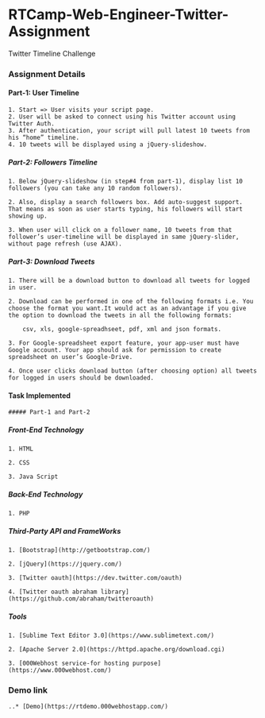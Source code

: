 # RTCamp-Web-Engineer-Twitter-Assignment
Twitter Timeline Challenge

### 	Assignment Details

#### 	Part-1: User Timeline
	1. Start => User visits your script page.
	2. User will be asked to connect using his Twitter account using Twitter Auth.
	3. After authentication, your script will pull latest 10 tweets from his “home” timeline.
	4. 10 tweets will be displayed using a jQuery-slideshow.

##### 	Part-2: Followers Timeline
	1. Below jQuery-slideshow (in step#4 from part-1), display list 10 followers (you can take any 10 random followers).

	2. Also, display a search followers box. Add auto-suggest support. That means as soon as user starts typing, his followers will start showing up.

	3. When user will click on a follower name, 10 tweets from that follower’s user-timeline will be displayed in same jQuery-slider, without page refresh (use AJAX).



##### 	Part-3: Download Tweets
	1. There will be a download button to download all tweets for logged in user.

	2. Download can be performed in one of the following formats i.e. You choose the format you want.It would act as an advantage if you give the option to download the tweets in all the following formats:

		csv, xls, google-spreadhseet, pdf, xml and json formats.

	3. For Google-spreadsheet export feature, your app-user must have Google account. Your app should ask for permission to create spreadsheet on user’s Google-Drive.

	4. Once user clicks download button (after choosing option) all tweets for logged in users should be downloaded.


####	Task Implemented

	##### Part-1 and Part-2

#####	Front-End Technology

	1. HTML

	2. CSS

	3. Java Script


##### 	Back-End Technology
	1. PHP

##### 	Third-Party API and FrameWorks

	1. [Bootstrap](http://getbootstrap.com/)

	2. [jQuery](https://jquery.com/)

	3. [Twitter oauth](https://dev.twitter.com/oauth)

	4. [Twitter oauth abraham library](https://github.com/abraham/twitteroauth)


##### 	Tools

	1. [Sublime Text Editor 3.0](https://www.sublimetext.com/)

	2. [Apache Server 2.0](https://httpd.apache.org/download.cgi)

	3. [000Webhost service-for hosting purpose](https://www.000webhost.com/)


### Demo link
	..* [Demo](https://rtdemo.000webhostapp.com/)
